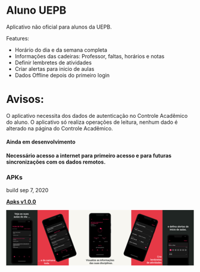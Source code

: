 # Aluno UEPB

Aplicativo não oficial para alunos da UEPB.

Features:

- Horário do dia e da semana completa
- Informações das cadeiras: Professor, faltas, horários e notas
- Definir lembretes de atividades
- Criar alertas para inicio de aulas
- Dados Offline depois do primeiro login

# Avisos:

O aplicativo necessita dos dados de autenticação no Controle Acadêmico do aluno.
O aplicativo só realiza operações de leitura, nenhum dado é alterado na página do Controle Acadêmico.

#### Ainda em desenvolvimento

#### Necessário acesso a internet para primeiro acesso e para futuras sincronizações com os dados remotos.

### APKs

build sep 7, 2020

[**Apks v1.0.0**](https://drive.google.com/drive/folders/1RRPdX84snPGFUWBsbWo9YyGJwEQaml91?usp=sharing)

![Screenshots](./media/banner.png)

